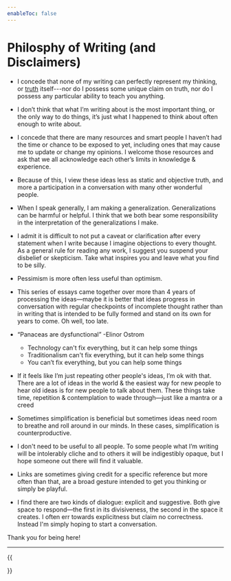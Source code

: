 ```yaml
---
enableToc: false
---
```


# Philosphy of Writing (and Disclaimers)

-   I concede that none of my writing can perfectly represent my thinking, or [truth](https://genius.com/Twain-in-the-high-of-the-morning-lyrics#:~:text=I%20recall%20that%20I%20used%20to%20despair%20at%20the%20lost%20chance%20of%20knowing%0AA%20much%20longed%20for%20beauty%0ABut%20now%20that%20I%20know%20it%27s%20my%20duty%20to%20love%20life%0ANot%20try%20and%20know%20life%0ATo%20show%20it%2Dto%20show%20I%20don%27t%20know%20yet%20I%20know%20that%20it%27s%20real) itself---nor do I possess some unique claim on truth, nor do I possess any particular ability to teach you anything.
-   I don’t think that what I’m writing about is the most important thing, or the only way to do things, it’s just what I happened to think about often enough to write about.
-   I concede that there are many resources and smart people I haven’t had the time or chance to be exposed to yet, including ones that may cause me to update or change my opinions. I welcome those resources and ask that we all acknowledge each other’s limits in knowledge & experience.
-   Because of this, I view these ideas less as static and objective truth, and more a participation in a conversation with many other wonderful people.
-   When I speak generally, I am making a generalization. Generalizations can be harmful or helpful. I think that we both bear some responsibility in the interpretation of the generalizations I make.
-   I admit it is difficult to not put a caveat or clarification after every statement when I write because I imagine objections to every thought. As a general rule for reading any work, I suggest you suspend your disbelief or skepticism. Take what inspires you and leave what you find to be silly. 
-   Pessimism is more often less useful than optimism.


-   This series of essays came together over more than 4 years of processing the ideas—maybe it is better that ideas progress in conversation with regular checkpoints of incomplete thought rather than in writing that is intended to be fully formed and stand on its own for years to come. Oh well, too late.


-  “Panaceas are dysfunctional” -Elinor Ostrom  
    -   Technology can't fix everything, but it can help some things
    -   Traditionalism can't fix everything, but it can help some things
    -   You can’t fix everything, but you can help some things


-   If it feels like I’m just repeating other people's ideas, I’m ok with that. There are a lot of ideas in the world & the easiest way for new people to hear old ideas is for new people to talk about them. These things take time, repetition & contemplation to wade through—just like a mantra or a creed 


-   Sometimes simplification is beneficial but sometimes ideas need room to breathe and roll around in our minds. In these cases, simplification is counterproductive.


-   I don't need to be useful to all people. To some people what I’m writing will be intolerably cliche and to others it will be indigestibly opaque, but I hope someone out there will find it valuable.
-   Links are sometimes giving credit for a specific reference but more often than that, are a broad gesture intended to get you thinking or simply be playful.
-   I find there are two kinds of dialogue: explicit and suggestive. Both give space to respond—the first in its divisiveness, the second in the space it creates. I often err towards explicitness but claim no correctness. Instead I'm simply hoping to start a conversation.



Thank you for being here!

---

{{<nav nextLink="/1-Relationship" nextText="1. Relationship →">}}
